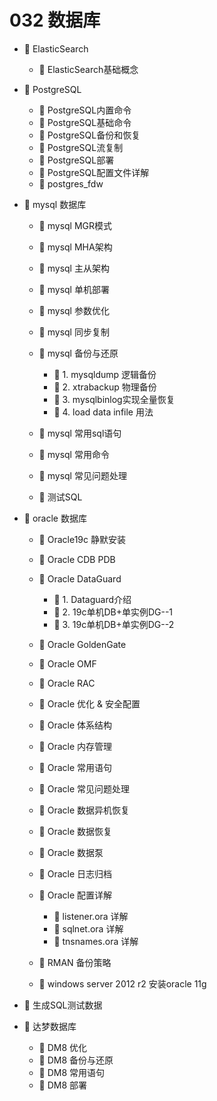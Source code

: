 # 032 数据库

* 📑 ElasticSearch

  * 📄 ElasticSearch基础概念
* 📑 PostgreSQL

  * 📄 PostgreSQL内置命令
  * 📄 PostgreSQL基础命令
  * 📄 PostgreSQL备份和恢复
  * 📄 PostgreSQL流复制
  * 📄 PostgreSQL部署
  * 📄 PostgreSQL配置文件详解
  * 📄 postgres_fdw
* 📑 mysql 数据库

  * 📄 mysql MGR模式
  * 📄 mysql MHA架构
  * 📄 mysql 主从架构
  * 📄 mysql 单机部署
  * 📄 mysql 参数优化
  * 📄 mysql 同步复制
  * 📑 mysql 备份与还原

    * 📄 1. mysqldump 逻辑备份
    * 📄 2. xtrabackup 物理备份
    * 📄 3. mysqlbinlog实现全量恢复
    * 📄 4. load data infile 用法
  * 📄 mysql 常用sql语句
  * 📄 mysql 常用命令
  * 📄 mysql 常见问题处理
  * 📄 测试SQL
* 📑 oracle 数据库

  * 📄 Oracle19c 静默安装
  * 📄 Oracle CDB PDB
  * 📑 Oracle DataGuard

    * 📄 1. Dataguard介绍
    * 📄 2. 19c单机DB+单实例DG--1
    * 📄 3. 19c单机DB+单实例DG--2
  * 📄 Oracle GoldenGate
  * 📄 Oracle OMF
  * 📄 Oracle RAC
  * 📄 Oracle 优化 & 安全配置
  * 📄 Oracle 体系结构
  * 📄 Oracle 内存管理
  * 📄 Oracle 常用语句
  * 📄 Oracle 常见问题处理
  * 📄 Oracle 数据异机恢复
  * 📄 Oracle 数据恢复
  * 📄 Oracle 数据泵
  * 📄 Oracle 日志归档
  * 📑 Oracle 配置详解

    * 📄 listener.ora 详解
    * 📄 sqlnet.ora 详解
    * 📄 tnsnames.ora 详解
  * 📄 RMAN 备份策略
  * 📄 windows server 2012 r2 安装oracle 11g
* 📄 生成SQL测试数据
* 📑 达梦数据库

  * 📄 DM8 优化
  * 📄 DM8 备份与还原
  * 📄 DM8 常用语句
  * 📄 DM8 部署

‍
